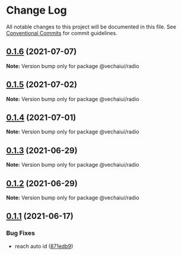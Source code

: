 # Change Log

All notable changes to this project will be documented in this file.
See [Conventional Commits](https://conventionalcommits.org) for commit guidelines.

## [0.1.6](https://github.com/vechai/vechaiui/compare/@vechaiui/radio@0.1.5...@vechaiui/radio@0.1.6) (2021-07-07)

**Note:** Version bump only for package @vechaiui/radio





## [0.1.5](https://github.com/vechai/vechaiui/compare/@vechaiui/radio@0.1.4...@vechaiui/radio@0.1.5) (2021-07-02)

**Note:** Version bump only for package @vechaiui/radio





## [0.1.4](https://github.com/vechai/vechaiui/compare/@vechaiui/radio@0.1.3...@vechaiui/radio@0.1.4) (2021-07-01)

**Note:** Version bump only for package @vechaiui/radio





## [0.1.3](https://github.com/vechai/vechaiui/compare/@vechaiui/radio@0.1.2...@vechaiui/radio@0.1.3) (2021-06-29)

**Note:** Version bump only for package @vechaiui/radio





## [0.1.2](https://github.com/vechai/vechaiui/compare/@vechaiui/radio@0.1.1...@vechaiui/radio@0.1.2) (2021-06-29)

**Note:** Version bump only for package @vechaiui/radio





## [0.1.1](https://github.com/vechai/vechaiui/compare/@vechaiui/radio@0.1.0...@vechaiui/radio@0.1.1) (2021-06-17)


### Bug Fixes

* reach auto id ([871edb9](https://github.com/vechai/vechaiui/commit/871edb9a24da108a0827cb8521ce577b5c4d470a))
